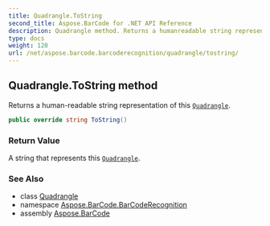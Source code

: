 ```yaml
---
title: Quadrangle.ToString
second_title: Aspose.BarCode for .NET API Reference
description: Quadrangle method. Returns a humanreadable string representation of this Quadrangle
type: docs
weight: 120
url: /net/aspose.barcode.barcoderecognition/quadrangle/tostring/
---
```

## Quadrangle.ToString method

Returns a human-readable string representation of this [`Quadrangle`](../).

```csharp
public override string ToString()
```

### Return Value

A string that represents this [`Quadrangle`](../).

### See Also

* class [Quadrangle](../)
* namespace [Aspose.BarCode.BarCodeRecognition](../../../aspose.barcode.barcoderecognition/)
* assembly [Aspose.BarCode](../../../)


